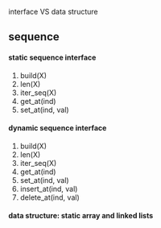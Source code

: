 interface VS data structure

## sequence

#### static sequence interface
1. build(X)
2. len(X)
3. iter_seq(X)
4. get_at(ind)
5. set_at(ind, val)

#### dynamic sequence interface
1. build(X)
2. len(X)
3. iter_seq(X)
4. get_at(ind)
5. set_at(ind, val)
6. insert_at(ind, val)
7. delete_at(ind, val)

#### data structure: static array and linked lists